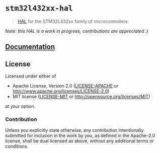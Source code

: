 # `stm32l432xx-hal`

> [HAL] for the STM32L432xx family of microcontrollers

*Note: this HAL is a work in progress, contributions are appreciated :)*

[HAL]: https://crates.io/crates/embedded-hal

## [Documentation](todo)

## License

Licensed under either of

- Apache License, Version 2.0 ([LICENSE-APACHE](LICENSE-APACHE) or
  http://www.apache.org/licenses/LICENSE-2.0)
- MIT license ([LICENSE-MIT](LICENSE-MIT) or http://opensource.org/licenses/MIT)

at your option.

### Contribution

Unless you explicitly state otherwise, any contribution intentionally submitted
for inclusion in the work by you, as defined in the Apache-2.0 license, shall be
dual licensed as above, without any additional terms or conditions.
